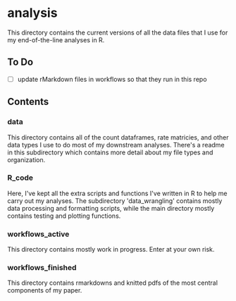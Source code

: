 # analysis

This directory contains the current versions of all the data files that I use for my end-of-the-line analyses in R.

## To Do

- [ ] update rMarkdown files in workflows so that they run in this repo

## Contents

### data

This directory contains all of the count dataframes, rate matricies, and other data types I use to do most of my downstream analyses.  There's a readme in this subdirectory which contains more detail about my file types and organization.

### R_code

Here, I've kept all the extra scripts and functions I've written in R to help me carry out my analyses.  The subdirectory 'data_wrangling' contains mostly data processing and formatting scripts, while the main directory mostly contains testing and plotting functions.

### workflows_active

This directory contains mostly work in progress.  Enter at your own risk.

### workflows_finished

This directory contains rmarkdowns and knitted pdfs of the most central components of my paper.
